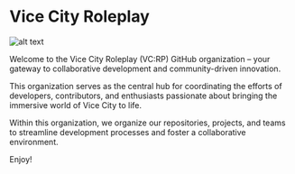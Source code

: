 # Vice City Roleplay

![alt text](https://static1.thegamerimages.com/wordpress/wp-content/uploads/2023/10/gta-vice-city-10-best-assets-in-the-game-you-should-invest-in.jpg?q=50&fit=contain&w=1140&h=570&dpr=1.5)

Welcome to the Vice City Roleplay (VC:RP) GitHub organization – your gateway to collaborative development and community-driven innovation.

This organization serves as the central hub for coordinating the efforts of developers, contributors, and enthusiasts passionate about bringing the immersive world of Vice City to life.

Within this organization, we organize our repositories, projects, and teams to streamline development processes and foster a collaborative environment. 

Enjoy!
